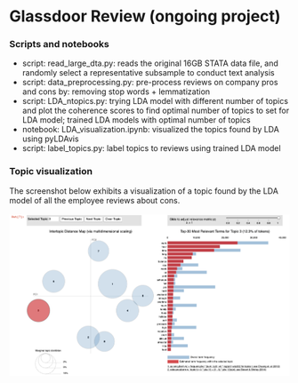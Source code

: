 # Glassdoor Review (ongoing project)

### Scripts and notebooks
* script: read_large_dta.py: reads the original 16GB STATA data file, and randomly select a representative subsample to conduct text analysis
* script: data_preprocessing.py: pre-process reviews on company pros and cons by: removing stop words + lemmatization
* script: LDA_ntopics.py: trying LDA model with different number of topics and plot the coherence scores to find optimal number of topics to set for LDA model; trained LDA models with optimal number of topics
* notebook: LDA_visualization.ipynb: visualized the topics found by LDA using pyLDAvis
* script: label_topics.py: label topics to reviews using trained LDA model

### Topic visualization
The screenshot below exhibits a visualization of a topic found by the LDA model of all the employee reviews about cons.<br><br>
![png](graphs/pyLDAvis_example1.png)
<br><br>